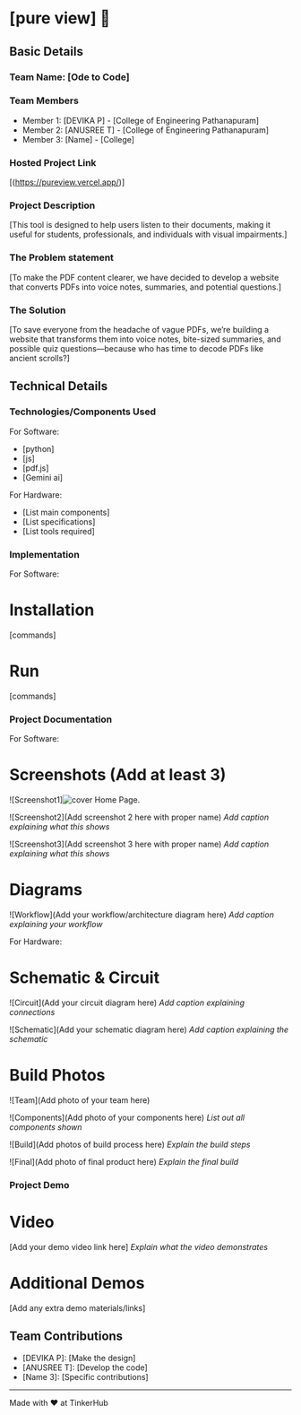 # [pure view] 🎯


## Basic Details
### Team Name: [Ode to Code]


### Team Members
- Member 1: [DEVIKA P] - [College of Engineering Pathanapuram]
- Member 2: [ANUSREE T] - [College of Engineering Pathanapuram]
- Member 3: [Name] - [College]

### Hosted Project Link
[(https://pureview.vercel.app/)]

### Project Description
[This tool is designed to help users listen to their documents, making it useful for students, professionals, and individuals with visual impairments.]

### The Problem statement
[To make the PDF content clearer, we have decided to develop a website that converts PDFs into voice notes, summaries, and potential questions.]

### The Solution
[To save everyone from the headache of vague PDFs, we’re building a website that transforms them into voice notes, bite-sized summaries, and possible quiz questions—because who has time to decode PDFs like ancient scrolls?]

## Technical Details
### Technologies/Components Used
For Software:
- [python]
- [js]
- [pdf.js]
- [Gemini ai]

For Hardware:
- [List main components]
- [List specifications]
- [List tools required]

### Implementation
For Software:
# Installation
[commands]

# Run
[commands]

### Project Documentation
For Software:

# Screenshots (Add at least 3)
![Screenshot1]![cover](https://github.com/user-attachments/assets/4460edfc-456d-4e5a-b937-27ecb9e64486)
Home Page.

![Screenshot2](Add screenshot 2 here with proper name)
*Add caption explaining what this shows*

![Screenshot3](Add screenshot 3 here with proper name)
*Add caption explaining what this shows*

# Diagrams
![Workflow](Add your workflow/architecture diagram here)
*Add caption explaining your workflow*

For Hardware:

# Schematic & Circuit
![Circuit](Add your circuit diagram here)
*Add caption explaining connections*

![Schematic](Add your schematic diagram here)
*Add caption explaining the schematic*

# Build Photos
![Team](Add photo of your team here)


![Components](Add photo of your components here)
*List out all components shown*

![Build](Add photos of build process here)
*Explain the build steps*

![Final](Add photo of final product here)
*Explain the final build*

### Project Demo
# Video
[Add your demo video link here]
*Explain what the video demonstrates*

# Additional Demos
[Add any extra demo materials/links]

## Team Contributions
- [DEVIKA P]: [Make the design]
- [ANUSREE T]: [Develop the code]
- [Name 3]: [Specific contributions]

---
Made with ❤️ at TinkerHub

